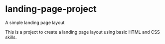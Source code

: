 # landing-page-project
A simple landing page layout

This is a project to create a landing page layout using basic HTML and CSS skills.